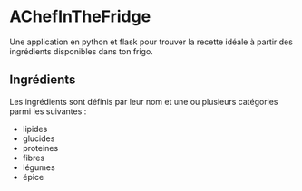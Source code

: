 # AChefInTheFridge
Une application en python et flask pour trouver la recette idéale à partir des ingrédients disponibles dans ton frigo.

## Ingrédients
Les ingrédients sont définis par leur nom et une ou plusieurs catégories parmi les suivantes :
- lipides
- glucides
- proteines
- fibres
- légumes
- épice
